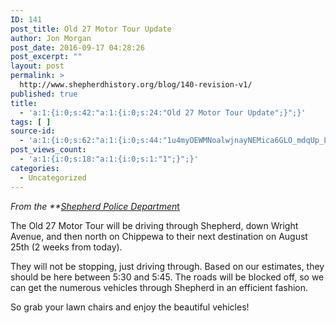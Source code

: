 ```yaml
---
ID: 141
post_title: Old 27 Motor Tour Update
author: Jon Morgan
post_date: 2016-09-17 04:28:26
post_excerpt: ""
layout: post
permalink: >
  http://www.shepherdhistory.org/blog/140-revision-v1/
published: true
title:
  - 'a:1:{i:0;s:42:"a:1:{i:0;s:24:"Old 27 Motor Tour Update";}";}'
tags: [ ]
source-id:
  - 'a:1:{i:0;s:62:"a:1:{i:0;s:44:"1u4myOEWMNoalwjnayNEMica6GLO_mdqUp_L5rgjMgPs";}";}'
post_views_count:
  - 'a:1:{i:0;s:18:"a:1:{i:0;s:1:"1";}";}'
categories:
  - Uncategorized
---
```

*From the **<a href="https://www.facebook.com/Shepherd-Police-Department-205632619455314/?fref=nf">Shepherd Police Departmen*t</a>

The Old 27 Motor Tour will be driving through Shepherd, down Wright Avenue, and then north on Chippewa to their next destination on August 25th (2 weeks from today).

They will not be stopping, just driving through. Based on our estimates, they should be here between 5:30 and 5:45. The roads will be blocked off, so we can get the numerous vehicles through Shepherd in an efficient fashion.

So grab your lawn chairs and enjoy the beautiful vehicles!
